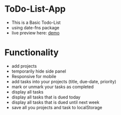 # ToDo-List-App
- This is a Basic Todo-List
- using date-fns package
- live preview here: [demo](https://alihussienabdo.github.io/ToDo-List-App/)

# Functionality

- add projects
- temporarily hide side panel
- Responsive for mobile
- add tasks into your projects (title, due-date, priority)
- mark or unmark your tasks as completed
- display all tasks
- display all tasks that is dued today
- display all tasks that is dued until next week
- save all you projects and task to localStorage
